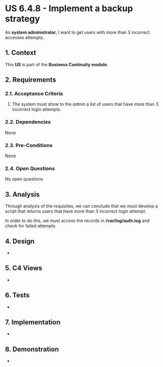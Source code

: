 # US 6.4.8 - Implement a backup strategy

As **system administrator**, I want to get users with more than 3 incorrect accesses attempts.

## 1. Context

This **US** is part of the **Business Continuity module**.

## 2. Requirements

### 2.1. Acceptance Criteria

1. The system must show to the *admin* a list of users that have more than 3 incorrect login attempts.

### 2.2. Dependencies

None

### 2.3. Pre-Conditions

None

### 2.4. Open Questions

No open questions

## 3. Analysis

Through analysis of the requisites, we can conclude that we must develop a script that returns users that have more than 3 incorrect login attempt.

In order to do this, we must access the records in **/var/log/auth.log** and check for failed attempts.

## 4. Design

-

## 5. C4 Views

-

## 6. Tests

-

## 7. Implementation

- 

## 8. Demonstration

-